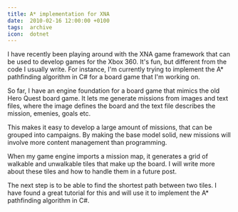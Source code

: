 ```yaml
---
title: A* implementation for XNA
date:  2010-02-16 12:00:00 +0100
tags:  archive
icon:  dotnet
---
```


I have recently been playing around with the XNA game framework that can
be used to develop games for the Xbox 360. It's fun, but different from
the code I usually write. For instance, I'm currently trying to implement
the A* pathfinding algorithm in C# for a board game that I'm working on.

So far, I have an engine foundation for a board game that mimics the old
Hero Quest board game. It lets me generate missions from images and text
files, where the image defines the board and the text file describes the
mission, emenies, goals etc.

This makes it easy to develop a large amount of missions, that can be
grouped into campaigns. By making the base model solid, new missions will
involve more content management than programming.

When my game engine imports a mission map, it generates a grid of walkable
and unwalkable tiles that make up the board. I will write more about these
tiles and how to handle them in a future post.

The next step is to be able to find the shortest path between two tiles. I
have found a great tutorial for this and will use it to implement the A* 
pathfinding algorithm in C#.